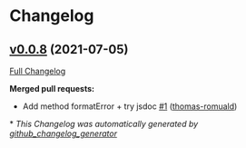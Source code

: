 # Changelog

## [v0.0.8](https://github.com/sedoo/unidoo/tree/v0.0.8) (2021-07-05)

[Full Changelog](https://github.com/sedoo/unidoo/compare/7780508ff12d93382842b83a4a88e5644fc793fc...v0.0.8)

**Merged pull requests:**

- Add method formatError + try jsdoc [\#1](https://github.com/sedoo/unidoo/pull/1) ([thomas-romuald](https://github.com/thomas-romuald))



\* *This Changelog was automatically generated by [github_changelog_generator](https://github.com/github-changelog-generator/github-changelog-generator)*
